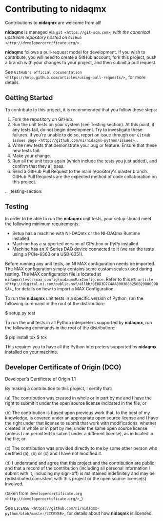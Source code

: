 Contributing to nidaqmx
=======================

Contributions to **nidaqmx** are welcome from all!

**nidaqmx** is managed via `git <https://git-scm.com>`_, with the canonical 
upstream repository hosted on `GitHub <http://developercertificate.org/>`_.

**nidaqmx** follows a pull-request model for development.  If you wish to
contribute, you will need to create a GitHub account, fork this project, 
push a branch with your changes to your project, and then submit a pull 
request.

See `GitHub's official documentation <https://help.github.com/articles/using-pull-requests/>`_
for more details.

Getting Started
---------------

To contribute to this project, it is recommended that you follow these steps:

1. Fork the repository on GitHub.
2. Run the unit tests on your system (see Testing section). At this point,
   if any tests fail, do not begin development. Try to investigate these
   failures. If you're unable to do so, report an issue through our
   `GitHub issues page <http://github.com/ni/nidaqmx-python/issues>`_.
3. Write new tests that demonstrate your bug or feature. Ensure that these 
   new tests fail.
4. Make your change.
5. Run all the unit tests again (which include the tests you just added), 
   and confirm that they all pass.
6. Send a GitHub Pull Request to the main repository's master branch. GitHub 
   Pull Requests are the expected method of code collaboration on this project.

.. _testing-section:

Testing
-------

In order to be able to run the **nidaqmx** unit tests, your setup should meet
the following minimum requirements:

  - Setup has a machine with NI-DAQmx or the NI-DAQmx Runtime installed.
  - Machine has a supported version of CPython or PyPy installed.
  - Machine has an X-Series DAQ device connected to it (we ran the tests 
    using a PCIe-6363 or a USB-6351).

Before running any unit tests, an NI MAX configuration needs be imported. The
MAX configuration simply contains some custom scales used during testing. The
MAX configuration file is located at
``nidaqmx\tests\max_config\nidaqmxMaxConfig.nce``. Refer to this
`KB article <http://digital.ni.com/public.nsf/allkb/0E0D3D7C4AA8903886256B29000C9D5A>`_
for details on how to import a MAX Configuration.

To run the **nidaqmx** unit tests in a specific version of Python, run
the following command in the root of the distribution::

  $ <Python executable> setup.py test

To run the unit tests in all Python interpreters supported by **nidaqmx**, 
run the following commands in the root of the distribution::

  $ pip install tox
  $ tox
  
This requires you to have all the Python interpreters supported by 
**nidaqmx** installed on your machine.

Developer Certificate of Origin (DCO)
-------------------------------------

Developer's Certificate of Origin 1.1

By making a contribution to this project, I certify that:

(a) The contribution was created in whole or in part by me and I
    have the right to submit it under the open source license
    indicated in the file; or

(b) The contribution is based upon previous work that, to the best
    of my knowledge, is covered under an appropriate open source
    license and I have the right under that license to submit that
    work with modifications, whether created in whole or in part
    by me, under the same open source license (unless I am
    permitted to submit under a different license), as indicated
    in the file; or

(c) The contribution was provided directly to me by some other
    person who certified (a), (b) or (c) and I have not modified
    it.

(d) I understand and agree that this project and the contribution
    are public and that a record of the contribution (including all
    personal information I submit with it, including my sign-off) is
    maintained indefinitely and may be redistributed consistent with
    this project or the open source license(s) involved.

(taken from `developercertificate.org <http://developercertificate.org/>`_)

See `LICENSE <https://github.com/ni/nidaqmx-python/blob/master/LICENSE>`_
for details about how **nidaqmx** is licensed.
